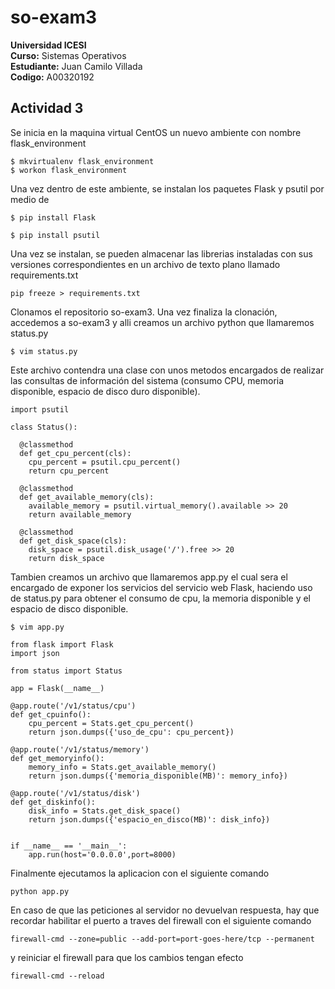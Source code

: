 # so-exam3

**Universidad ICESI**  
**Curso:** Sistemas Operativos  
**Estudiante:** Juan Camilo Villada  
**Codigo:** A00320192  

## Actividad 3

Se inicia en la maquina virtual CentOS un nuevo ambiente con nombre flask_environment

```
$ mkvirtualenv flask_environment
$ workon flask_environment
```

Una vez dentro de este ambiente, se instalan los paquetes Flask y psutil por medio de

```
$ pip install Flask
```

```
$ pip install psutil
```

Una vez se instalan, se pueden almacenar las librerias instaladas con sus versiones correspondientes en un archivo de texto plano llamado requirements.txt

```
pip freeze > requirements.txt
```

Clonamos el repositorio so-exam3. Una vez finaliza la clonación, accedemos a so-exam3 y alli creamos un archivo python que llamaremos status.py

```
$ vim status.py
```

Este archivo contendra una clase con unos metodos encargados de realizar las consultas de información del sistema (consumo CPU, memoria disponible, espacio de disco duro disponible).

```
import psutil

class Status():

  @classmethod
  def get_cpu_percent(cls):
    cpu_percent = psutil.cpu_percent()
    return cpu_percent

  @classmethod
  def get_available_memory(cls):
    available_memory = psutil.virtual_memory().available >> 20
    return available_memory

  @classmethod
  def get_disk_space(cls):
    disk_space = psutil.disk_usage('/').free >> 20
    return disk_space
```

Tambien creamos un archivo que llamaremos app.py el cual sera el encargado de exponer los servicios del servicio web Flask, haciendo uso de status.py para obtener el consumo de cpu, la memoria disponible y el espacio de disco disponible.

```
$ vim app.py
```

```
from flask import Flask
import json

from status import Status

app = Flask(__name__)

@app.route('/v1/status/cpu')
def get_cpuinfo():
    cpu_percent = Stats.get_cpu_percent()
    return json.dumps({'uso_de_cpu': cpu_percent})

@app.route('/v1/status/memory')
def get_memoryinfo():
    memory_info = Stats.get_available_memory()
    return json.dumps({'memoria_disponible(MB)': memory_info})

@app.route('/v1/status/disk')
def get_diskinfo():
    disk_info = Stats.get_disk_space()
    return json.dumps({'espacio_en_disco(MB)': disk_info})


if __name__ == '__main__':
    app.run(host='0.0.0.0',port=8000)
```

Finalmente ejecutamos la aplicacion con el siguiente comando

```
python app.py
```

En caso de que las peticiones al servidor no devuelvan respuesta, hay que recordar habilitar el puerto a traves del firewall con el siguiente comando

```
firewall-cmd --zone=public --add-port=port-goes-here/tcp --permanent
```

y reiniciar el firewall para que los cambios tengan efecto

```
firewall-cmd --reload
```
